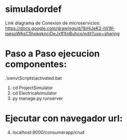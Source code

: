 # simuladordef
Link diagrama de Conexion de microservicios: https://docs.google.com/drawings/d/1bHjJeK2-hVW-jpesoWAsC5hokqknciDeJxffXnBuhco/edit?usp=sharing

# Paso a Paso ejecucion componentes:

.\venv\Scripts\activated.bat
1. cd ProjectSimulator
2. cd Electricalsimulator
3. py manage.py runserver

# Ejecutar con navegador url:

4. localhost:8000/consumerapp/crud
